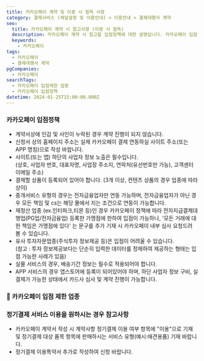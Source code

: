 ```yaml
---
title: 카카오페이 계약 및 이용 시 필독 사항
category: 결제서비스 (채널설정 및 이용안내) > 이용안내 > 결제대행사 계약
seo:
  title: 카카오페이 계약 시 참고사항 (이용 시 필독)
  description: 카카오페이 계약 시 참고할 입점정책에 대한 설명입니다. 카카오페이 입점 제한 업종 및 정기결제 서비스를 위한 참고사항을 확인하세요.
  keywords:
    - 카카오페이
tags:
  - 카카오페이
  - 결제대행사 계약
pgCompanies:
  - 카카오페이
searchTags:
  - 카카오페이 입점제한 업종
  - 카카오페이 입점정책
datetime: 2024-01-25T15:00:00.000Z
---
```


### **카카오페이 입점정책**

- 계약서상에 인감 및 사인이 누락된 경우 계약 진행이 되지 않습니다.
- 신청서 상의 홈페이지 주소는 실제 카카오페이 결제 연동하실 사이트 주소(또는 APP 명칭)으로 작성 바랍니다.
- 사이트(또는 앱) 하단의 사업자 정보 노출은 필수입니다.\
  (상호, 사업자 번호, 대표자명, 사업장 주소지, 연락처(유선번호만 가능), 고객센터 이메일 주소)
- 결제할 상품이 등록되어 있어야 합니다.  (3개 이상, 컨텐츠 상품의 경우 업종에 따라 상이)
- 중개서비스 유형의 경우는 전자금융업자만 연동 가능하며, 전자금융업자가 아닌 경우 모든 책임 및 cs는 해당 몰에서 지는 조건으로 연동이 가능합니다.
- 재정산 업종 (ex.인터파크,티몬 등)인 경우 카카오페이 정책에 따라 전자지급결제대행업(PG업/전자금융업) 등록한 가맹점에 한하여 입점이 가능하나, '모든 거래에 대한 책임은 가맹점에 있다' 는 문구를 추가 기재 시 카카오페이 내부 심사 요청드려 볼 수 있습니다.
- 유사 투자자문업종(주식투자 정보제공 등)은 입점이 어려울 수 있습니다. \
  (참고 : 투자 정보제공보다는 단순히 입력한 데이터를 정제하여 제공하는 형태는 입점 가능한 사례가 있음)
- 실물 서비스의 경우, 배송기간 정보는 필수로 적용되어야 합니다.
- APP 서비스의 경우 앱스토어에 등록이 되어있어야 하며, 하단 사업자 정보 구비, 실 결제가 가능한 상태에서 카드사 심사 및 계약 진행이 가능합니다.

### **🚫 카카오페이 입점 제한 업종**



### **정기결제 서비스 이용을 원하시는 경우 참고사항**

- 카카오페이 계약서 작성 시 계약사항 정기결제 이용 여부 항목에 "이용"으로 기재 및 정기결제 대상 품목 항목에 판매하시는 서비스 유형(예시:애견용품) 기재 바랍니다.
- 정기결제 이용특약서 추가로 작성하여 신청 바랍니다.
